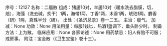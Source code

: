 序号：12127
名称：二靥散
组成：猪靥10对，羊靥10对（暖水洗去脂膜，切，焙），海藻（洗去碱，炙干）1两，海带1两，丁香1两，木香1两，琥珀1两，麝香（研）1两，真珠半分（研）。
出处：《圣济总录》卷一二五。
主治：瘿气。
加减：None
功效：None
用法用量：每服1钱匕，热酒1盏调下，垂头卧少时。
制备方法：上为散。
临床应用：None
各家论述：None
用药禁忌：妇人有胎不可服；戒房事。
附注：宝金散（《卫生宝鉴》卷十三）。
